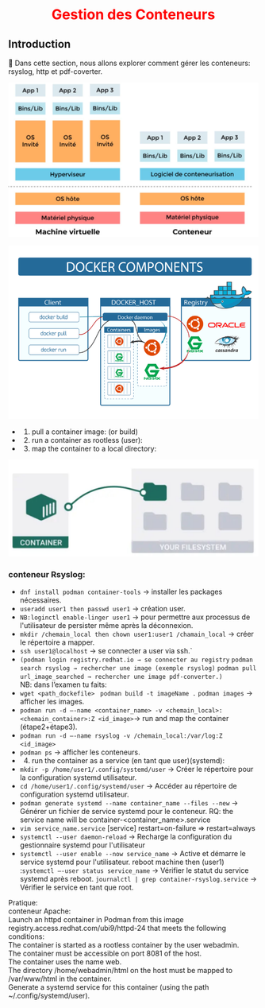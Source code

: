 <h1 align="center" style="color: red;"> Gestion des Conteneurs</h1>

## Introduction
👋 Dans cette section, nous allons explorer comment gérer les conteneurs: rsyslog, http et pdf-coverter.  

<p align="center">
  <img src="images/Container.JPG" alt="cap" style="width: 600px;"/>
</p>  

<p align="center">
  <img src="images/docker.png" alt="cap" style="width: 600px;"/>
</p> 

- 1) pull a container image: (or build)
- 2) run a container as rootless (user):
- 3) map the container to a local directory:
<p align="center">
  <img src="images/map.JPG" alt="cap" style="width: 600px;"/>
</p>  

### conteneur Rsyslog:
- `dnf install podman container-tools` → installer les packages nécessaires.
- `useradd user1 then passwd user1` → création user.
- `NB:loginctl enable-linger user1` → pour permettre aux processus de l'utilisateur de persister même après la déconnexion.
- `mkdir /chemain_local then chown user1:user1 /chamain_local` → créer le répertoire a mapper.
- `ssh user1@localhost` → se connecter a user via ssh.`
- `(podman login registry.redhat.io → se connecter au registry`
`podman search rsyslog → rechercher une image (exemple rsyslog)`
`podman pull url_image_searched → rechercher une image pdf-converter.) `  
NB: dans l’examen tu faits: 
- `wget <path_dockefile> `
`podman build -t imageName .`
`podman images` → afficher les images.
- `podman run -d –-name <container_name> -v <chemain_local>:<chemain_container>:Z <id_image>`→ run and map the container (étape2+étape3).
- `podman run -d –-name rsyslog -v /chemain_local:/var/log:Z <id_image>`
- `podman ps` → afficher les conteneurs.
- 4) run the container as a service (en tant que user)(systemd):
- `mkdir -p /home/user1/.config/systemd/user` → Créer le répertoire pour la configuration systemd utilisateur.
- `cd /home/user1/.config/systemd/user` → Accéder au répertoire de configuration systemd utilisateur.
- `podman generate systemd --name container_name --files --new` → Générer un fichier de service systemd pour le conteneur.
RQ: the service name will be container-<container_name>.service
- `vim service_name.service`
[service]
restart=on-failure ⇒ restart=always
- `systemctl --user daemon-reload`  → Recharge la configuration du gestionnaire systemd pour l'utilisateur
- `systemctl --user enable --now service_name`  → Active et démarre le service systemd pour l'utilisateur.
reboot machine then (user1) :`systemctl –-user status service_name` → Vérifier le statut du service systemd après reboot.
`journalctl | grep container-rsyslog.service` → Vérifier le service en tant que root.



Pratique:  
conteneur Apache:  
Launch an httpd container in Podman from this image registry.access.redhat.com/ubi9/httpd-24 that meets the following conditions:  
The container is started as a rootless container by the user webadmin.  
The container must be accessible on port 8081 of the host.  
The container uses the name web.  
The directory /home/webadmin/html on the host must be mapped to /var/www/html in the container.  
Generate a systemd service for this container (using the path ~/.config/systemd/user).  
<!--
Rq: podman run -d –-name <container_name> -p <user_port>:<container_port> -v <chemain_local>:<chemain_container>:Z <id_image>→ option p for port mapping.
Rq: podman rm --force  <id_conteneur>
   podman ps
   podman rmi --force <id_image>
   podman images → pour effacer un conteneur.
useradd webadmin	 passwd webadmin
loginctl enable-linger webadmin  
mkdir /home/webad/html
echo ‘hi’ > /home/webadmin/html/index.html
chown webadmin:webadmin /home/webadmin/html
chown webadmin:webadmin /home/webadmin/html/index.html
ssh webadmin@localhost
podman pull registry.access.redhat.com/ubi9/httpd-24
podman images
podman inspect <id_image> | grep -i expose → vérifier le port de conteneur à créer : 8080 pour cette image 
podman run -d --name web -p 8081:8080 -v /home/webadmin/html:/var/www/html:Z <id_image>
podman ps
mkdir -p ~/.config/systemd/user
cd ~/.config/systemd/user
podman generate systemd --name web --files --new
systemctl --user daemon-reload
systemctl --user enable --now container-web.service
systemctl --user status  container-web.service
curl localhost:8081
podman exec -it web bash
curl localhost:8080
(root) → journalctlctl | grep container-web.service

















conteneur pdfconverter:
Théorique:
Le conteneur "pdf-converter" est conçu pour exécuter un script Python nommé "pdf_converter.py" afin de convertir des fichiers texte en fichiers PDF. L'environnement est configuré pour fonctionner sous Red Hat en utilisant ‘Podman’ plutôt que Docker. Un fichier Dockerfile est fourni, détaillant les étapes nécessaires à la construction de l'image Podman. Une fois cette image construite, le conteneur peut être lancé pour effectuer la conversion des fichiers texte en PDF.

/data/input			/data/output

dnf install podman container-tools
useradd pod
passwd pod  → création utilisateur pod.
mkdir -p /data/input /data/output  → création des répertoires locaux.
chown -R pod:pod /data/* 
ls -ld /data
chown pod:pod /data  → changer le propriétaire et le groupe propriétaire de répertoire data et de ses contenus en pod et pod.
chmod -R 777 /data/*
or chmod -R 777 /data/input 
chmod -R 777 /data/output   → ajouter toutes les permissions au répertoires.
echo “file” > /data/input/file.txt  → ajouter un fichier .txt au répertoire input pour simuler la conversion.
chown pod:pod /data/input/file.txt  → changer le propriétaire et le groupe propriétaire de fichier en pod et pod.
loginctl enable-linger pod
ssh pod@localhost
wget https://raw.githubusercontent.com/sachinyadav3496/Text-To-
PDF/master/pdf_converter.py
wget https://raw.githubusercontent.com/sachinyadav3496/Text-To-
PDF/master/Dockerfile
ls
→ télécharger dockerfile et pdf_converter.py qui sont nécessaires pour la construction de l’image et la conversion.
podman build -t pdf .
podman images  → construire l’image depuis dockerfile.
podman run -d --name pdfconverter -v /data/input:/data/input:Z -v /data/output:/data/output:Z <image_id>
podman ps  → exécuter le conteneur tel que /data/input en local sera mappé sur /data/input dans le conteneur pour stocker les fichiers .txt, et /data/output en local sera mappé sur/data/output dans le conteneur pour stocker le fichier convertit en pdf.
mkdir -p ~/.config/systemd/user
cd .config/systemd/user
podman generate systemd --name pdfconverter --files --new
systemctl --user daemon-reload
systemctl --user enable --now container-pdfconverter.service
systemctl --user restart --now container-pdfconverter.service
systemctl --user status container-pdfconverter.service
 → run it as a service.
podman exec -it pdfconverter bash
ls /data/output → vérifier que le fichier.txt et convertit en fichier.pdf
exit 
(root) reboot
journalctl | grep container-pdfconverter.service
 → vérifier le service en tant que root.
-->
